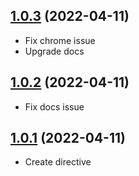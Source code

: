 ## [1.0.3](https://github.com/webigorkiev/vuetouch/tree/v1.0.3) (2022-04-11)

* Fix chrome issue
* Upgrade docs

## [1.0.2](https://github.com/webigorkiev/vuetouch/tree/v1.0.2) (2022-04-11)

* Fix docs issue

## [1.0.1](https://github.com/webigorkiev/vuetouch) (2022-04-11)

* Create directive
